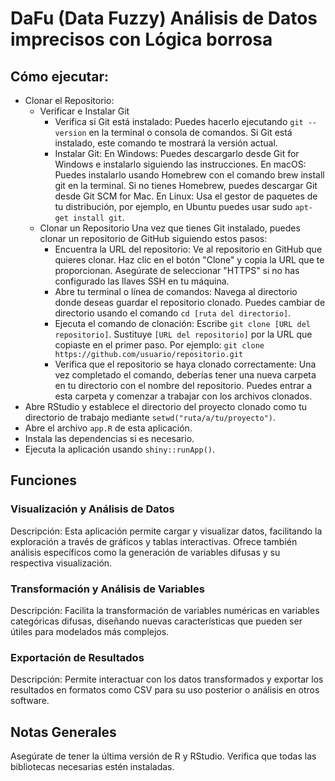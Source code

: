 # DaFu (Data Fuzzy) Análisis de Datos imprecisos con Lógica borrosa
## Cómo ejecutar:
- Clonar el Repositorio:
  * Verificar e Instalar Git
      - Verifica si Git está instalado: Puedes hacerlo ejecutando ```git --version``` en la terminal o consola de comandos. Si Git está instalado, este comando te mostrará la versión actual.
      - Instalar Git: En Windows: Puedes descargarlo desde Git for Windows e instalarlo siguiendo las instrucciones. En macOS: Puedes instalarlo usando Homebrew con el comando brew install git en la terminal. Si no tienes Homebrew, puedes descargar Git desde Git SCM for Mac. En Linux: Usa el gestor de paquetes de tu distribución, por ejemplo, en Ubuntu puedes usar sudo ```apt-get install git```.
  * Clonar un Repositorio
      Una vez que tienes Git instalado, puedes clonar un repositorio de GitHub siguiendo estos pasos:
      - Encuentra la URL del repositorio: Ve al repositorio en GitHub que quieres clonar. Haz clic en el botón "Clone" y copia la URL que te proporcionan. Asegúrate de seleccionar "HTTPS" si no has configurado las llaves SSH en tu máquina.      
      - Abre tu terminal o línea de comandos: Navega al directorio donde deseas guardar el repositorio clonado. Puedes cambiar de directorio usando el comando ```cd [ruta del directorio]```.      
      - Ejecuta el comando de clonación: Escribe ```git clone [URL del repositorio]```. Sustituye ```[URL del repositorio]``` por la URL que copiaste en el primer paso. Por ejemplo:   ```git clone https://github.com/usuario/repositorio.git```
    * Verifica que el repositorio se haya clonado correctamente: Una vez completado el comando, deberías tener una nueva carpeta en tu directorio con el nombre del repositorio. Puedes entrar a esta carpeta y comenzar a trabajar con los archivos clonados.
- Abre RStudio y establece el directorio del proyecto clonado como tu directorio de trabajo mediante ``setwd("ruta/a/tu/proyecto")``.
- Abre el archivo ```app.R``` de esta aplicación.
- Instala las dependencias si es necesario.
- Ejecuta la aplicación usando ```shiny::runApp()```.

## Funciones
### Visualización y Análisis de Datos
Descripción: Esta aplicación permite cargar y visualizar datos, facilitando la exploración a través de gráficos y tablas interactivas. Ofrece también análisis específicos como la generación de variables difusas y su respectiva visualización.

### Transformación y Análisis de Variables
Descripción: Facilita la transformación de variables numéricas en variables categóricas difusas, diseñando nuevas características que pueden ser útiles para modelados más complejos.

### Exportación de Resultados
Descripción: Permite interactuar con los datos transformados y exportar los resultados en formatos como CSV para su uso posterior o análisis en otros software.

## Notas Generales
Asegúrate de tener la última versión de R y RStudio.
Verifica que todas las bibliotecas necesarias estén instaladas.


